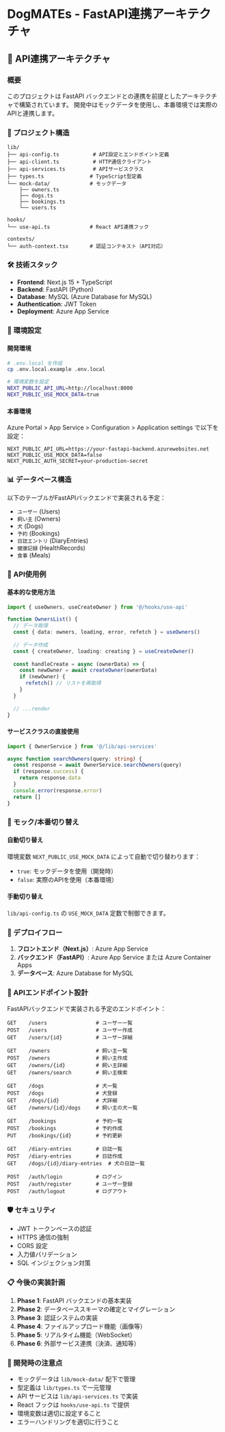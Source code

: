 # DogMATEs - FastAPI連携アーキテクチャ

## 🔄 API連携アーキテクチャ

### 概要
このプロジェクトは FastAPI バックエンドとの連携を前提としたアーキテクチャで構築されています。
開発中はモックデータを使用し、本番環境では実際のAPIと連携します。

### 📁 プロジェクト構造

```
lib/
├── api-config.ts           # API設定とエンドポイント定義
├── api-client.ts           # HTTP通信クライアント
├── api-services.ts         # APIサービスクラス
├── types.ts               # TypeScript型定義
└── mock-data/             # モックデータ
    ├── owners.ts
    ├── dogs.ts
    ├── bookings.ts
    └── users.ts

hooks/
└── use-api.ts             # React API連携フック

contexts/
└── auth-context.tsx       # 認証コンテキスト（API対応）
```

### 🛠 技術スタック

- **Frontend**: Next.js 15 + TypeScript
- **Backend**: FastAPI (Python)
- **Database**: MySQL (Azure Database for MySQL)
- **Authentication**: JWT Token
- **Deployment**: Azure App Service

### 🔧 環境設定

#### 開発環境
```bash
# .env.local を作成
cp .env.local.example .env.local

# 環境変数を設定
NEXT_PUBLIC_API_URL=http://localhost:8000
NEXT_PUBLIC_USE_MOCK_DATA=true
```

#### 本番環境
Azure Portal > App Service > Configuration > Application settings で以下を設定：

```
NEXT_PUBLIC_API_URL=https://your-fastapi-backend.azurewebsites.net
NEXT_PUBLIC_USE_MOCK_DATA=false
NEXT_PUBLIC_AUTH_SECRET=your-production-secret
```

### 📊 データベース構造

以下のテーブルがFastAPIバックエンドで実装される予定：

- `ユーザー` (Users)
- `飼い主` (Owners)
- `犬` (Dogs)
- `予約` (Bookings)
- `日誌エントリ` (DiaryEntries)
- `健康記録` (HealthRecords)
- `食事` (Meals)

### 🔌 API使用例

#### 基本的な使用方法

```typescript
import { useOwners, useCreateOwner } from '@/hooks/use-api'

function OwnersList() {
  // データ取得
  const { data: owners, loading, error, refetch } = useOwners()
  
  // データ作成
  const { createOwner, loading: creating } = useCreateOwner()
  
  const handleCreate = async (ownerData) => {
    const newOwner = await createOwner(ownerData)
    if (newOwner) {
      refetch() // リストを再取得
    }
  }
  
  // ...render
}
```

#### サービスクラスの直接使用

```typescript
import { OwnerService } from '@/lib/api-services'

async function searchOwners(query: string) {
  const response = await OwnerService.searchOwners(query)
  if (response.success) {
    return response.data
  }
  console.error(response.error)
  return []
}
```

### 🔄 モック/本番切り替え

#### 自動切り替え
環境変数 `NEXT_PUBLIC_USE_MOCK_DATA` によって自動で切り替わります：

- `true`: モックデータを使用（開発時）
- `false`: 実際のAPIを使用（本番環境）

#### 手動切り替え
`lib/api-config.ts` の `USE_MOCK_DATA` 定数で制御できます。

### 🚀 デプロイフロー

1. **フロントエンド（Next.js）**: Azure App Service
2. **バックエンド（FastAPI）**: Azure App Service または Azure Container Apps
3. **データベース**: Azure Database for MySQL

### 📝 APIエンドポイント設計

FastAPIバックエンドで実装される予定のエンドポイント：

```
GET    /users                # ユーザー一覧
POST   /users                # ユーザー作成
GET    /users/{id}           # ユーザー詳細

GET    /owners               # 飼い主一覧
POST   /owners               # 飼い主作成
GET    /owners/{id}          # 飼い主詳細
GET    /owners/search        # 飼い主検索

GET    /dogs                 # 犬一覧
POST   /dogs                 # 犬登録
GET    /dogs/{id}            # 犬詳細
GET    /owners/{id}/dogs     # 飼い主の犬一覧

GET    /bookings             # 予約一覧
POST   /bookings             # 予約作成
PUT    /bookings/{id}        # 予約更新

GET    /diary-entries        # 日誌一覧
POST   /diary-entries        # 日誌作成
GET    /dogs/{id}/diary-entries  # 犬の日誌一覧

POST   /auth/login           # ログイン
POST   /auth/register        # ユーザー登録
POST   /auth/logout          # ログアウト
```

### 🛡 セキュリティ

- JWT トークンベースの認証
- HTTPS 通信の強制
- CORS 設定
- 入力値バリデーション
- SQL インジェクション対策

### 📋 今後の実装計画

1. **Phase 1**: FastAPI バックエンドの基本実装
2. **Phase 2**: データベーススキーマの確定とマイグレーション
3. **Phase 3**: 認証システムの実装
4. **Phase 4**: ファイルアップロード機能（画像等）
5. **Phase 5**: リアルタイム機能（WebSocket）
6. **Phase 6**: 外部サービス連携（決済、通知等）

### 🔧 開発時の注意点

- モックデータは `lib/mock-data/` 配下で管理
- 型定義は `lib/types.ts` で一元管理
- API サービスは `lib/api-services.ts` で実装
- React フックは `hooks/use-api.ts` で提供
- 環境変数は適切に設定すること
- エラーハンドリングを適切に行うこと
